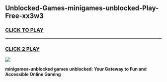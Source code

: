 
## Unblocked-Games-minigames-unblocked-Play-Free-xx3w3
<h3>
<a href="https://premium76.site?title=minigames-unblocked&ref=20M">CLICK TO PLAY</a></h3>
<hr>

<h3>
<a href="https://premium76.site?title=minigames-unblocked&ref=20M">CLICK 2 PLAY</a>
  
</h3>

<a href="https://premium76.site?title=minigames-unblocked&ref=19M"><img src="https://clearcache.store/games.png"></a>


**minigames-unblocked games unblocked: Your Gateway to Fun and Accessible Online Gaming**
